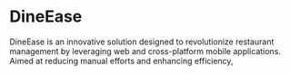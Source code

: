 # DineEase
DineEase is an innovative solution designed to revolutionize restaurant management by  leveraging web and cross-platform mobile applications. Aimed at reducing manual efforts and enhancing efficiency,
